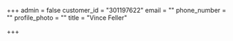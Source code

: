 +++
admin = false
customer_id = "301197622"
email = ""
phone_number = ""
profile_photo = ""
title = "Vince Feller"

+++
